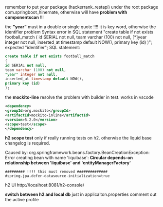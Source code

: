 

remember to put your package (hackerrank_restapi) under the root package com.springboot_hinernate,
otherwise will have **problem with componentscan** !!!

the **"year"** must in a double or single quote !!!! it is key word, otherwise the identifier problem
Syntax error in SQL statement "create table if not exists football_match ( id SERIAL not null, team varchar (100) not null,
[*]year integer not null,
inserted_at timestamp default NOW(), primary key (id) )"; expected "identifier"; SQL statement:
```sql 
create table if not exists football_match
(
id SERIAL not null,
team varchar (100) not null,
"year" integer not null,
inserted_at timestamp default NOW(),
primary key (id)
);
```
the **mockito-line** resolve the problem with builder in test. works in vscode
```xml
<dependency>
<groupId>org.mockito</groupId>
<artifactId>mockito-inline</artifactId>
<version>5.2.0</version>
<scope>test</scope>
</dependency>
```
**h2 scope test** only if really running tests on h2. otherwise the liquid base changelog is required.

Caused by: org.springframework.beans.factory.BeanCreationException:
Error creating bean with name 'liquibase':
**Circular depends-on relationship between 'liquibase' and 'entityManagerFactory'**
```properties in application.properties
######### !!!! this must removed ##############
#spring.jpa.defer-datasource-initialization=true
```
h2 UI
http://localhost:8081/h2-console/

**switch between h2 and local db** just in applicaiton.properties comment out the active profile
